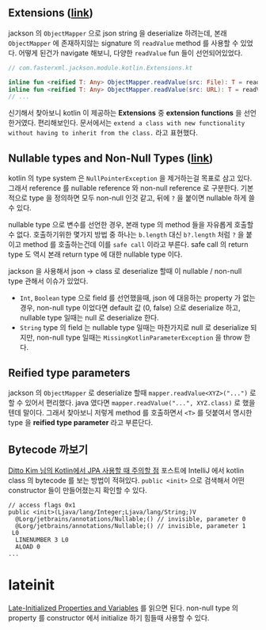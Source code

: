 ## Extensions ([link](https://kotlinlang.org/docs/reference/extensions.html#extensions))

jackson 의 `ObjectMapper` 으로 json string 을 deserialize 하려는데, 본래 `ObjectMapper` 에 존재하지않는 signature 의 `readValue` method 를 사용할 수 있었다. 어떻게 된건가 navigate 해보니, 다양한 `readValue` fun 들이 선언되어있었다.

```kotlin
// com.fasterxml.jackson.module.kotlin.Extensions.kt

inline fun <reified T: Any> ObjectMapper.readValue(src: File): T = readValue(src, jacksonTypeRef<T>())
inline fun <reified T: Any> ObjectMapper.readValue(src: URL): T = readValue(src, jacksonTypeRef<T>())
// ...
```

신기해서 찾아보니 kotlin 이 제공하는 **Extensions** 중 **extension functions** 을 선언한거였다. 편리해보인다. 문서에서는 `extend a class with new functionality without having to inherit from the class.` 라고 표현했다.

## Nullable types and Non-Null Types ([link](https://kotlinlang.org/docs/reference/null-safety.html#nullable-types-and-non-null-types))

kotlin 의 type system 은 `NullPointerException` 을 제거하는걸 목표로 삼고 있다. 그래서 reference 를 nullable reference 와 non-null reference 로 구분한다. 기본적으로 type 을 정의하면 모두 non-null 인것 같고, 뒤에 `?` 을 붙이면 nullable 하게 쓸 수 있다.

nullable type 으로 변수를 선언한 경우, 본래 type 의 method 들을 자유롭게 호출할 수 없다. 호출하기위한 몇가지 방법 중 하나는 `b.length` 대신 `b?.length` 처럼 `?` 을 붙이고 method 를 호출하는건데 이를 `safe call` 이라고 부른다. safe call 의 return type 도 역시 본래 return type 에 대한 nullable type 이다.

jackson 을 사용해서 json -> class 로 deserialize 할때 이 nullable / non-null type 관해서 이슈가 있었다.

* `Int`, `Boolean` type 으로 field 를 선언했을때, json 에 대응하는 property 가 없는 경우, non-null type 이었다면 default 값 (0, false) 으로 deserialize 하고, nullable type 일때는 null 로 deserialize 한다.
* `String` type 의 field 는 nullable type 일때는 마찬가지로 null 로 deserialize 되지만, non-null type 일때는 `MissingKotlinParameterException` 을 throw 한다.

## Reified type parameters

jackson 의 `ObjectMapper` 로 deserialize 할때 `mapper.readValue<XYZ>("...")` 로 할 수 있어서 편리했다. java 였다면 `mapper.readValue("...", XYZ.class)` 로 했을텐데 말이다. 그래서 찾아보니 저렇게 method 를 호출하면서 `<T>` 를 덧붙여서 명시한 type 을 **reified type parameter** 라고 부른단다.

## Bytecode 까보기

[Ditto Kim 님의 Kotlin에서 JPA 사용할 때 주의할 점](https://blog.sapzil.org/2017/11/02/kotlin-jpa-pitfalls/) 포스트에 IntelliJ 에서 kotlin class 의 bytecode 를 보는 방법이 적혀있다. `public <init>` 으로 검색해서 어떤 constructor 들이 만들어졌는지 확인할 수 있다.

```
// access flags 0x1
public <init>(Ljava/lang/Integer;Ljava/lang/String;)V
  @Lorg/jetbrains/annotations/Nullable;() // invisible, parameter 0
  @Lorg/jetbrains/annotations/Nullable;() // invisible, parameter 1
 L0
  LINENUMBER 3 L0
  ALOAD 0
...
```

# lateinit

[Late-Initialized Properties and Variables](https://kotlinlang.org/docs/reference/properties.html#late-initialized-properties-and-variables) 를 읽으면 된다. non-null type 의 property 를 constructor 에서 initialize 하기 힘들때 사용할 수 있다.